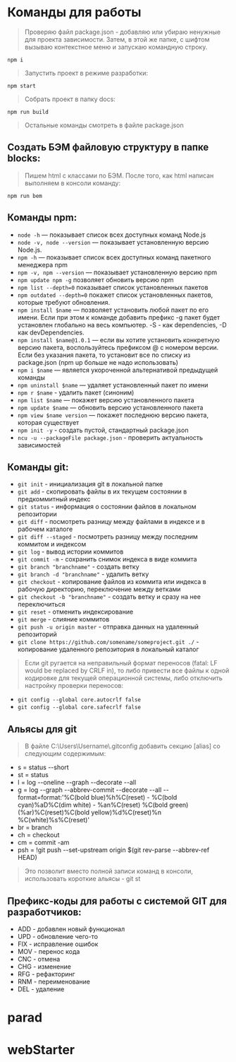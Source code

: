 # Команды для работы

> Проверяю файл package.json - добавляю или убираю ненужные для проекта зависимости. Затем, в этой же папке, с шифтом вызываю контекстное меню и запускаю командную строку.

`npm i`

> Запустить проект в режиме разработки:

`npm start`

> Собрать проект в папку docs:

`npm run build`

> Остальные команды смотреть в файле package.json

## Создать БЭМ файловую структуру в папке blocks:
> Пишем html с классами по БЭМ. После того, как html написан выполняем в консоли команду:

`npm run bem`

## Команды npm:
- `node -h` — показывает список всех доступных команд Node.js
- `node -v, node --version` — показывает установленную версию Node.js.
- `npm -h` — показывает список всех доступных команд пакетного менеджера npm
- `npm -v, npm --version` — показывает установленную версию npm
- `npm update npm -g` позволяет обновить версию npm
- `npm list --depth=0` показывает список установленных пакетов
- `npm outdated --depth=0` покажет список установленных пакетов, которые требуют обновления.
- `npm install $name` — позволяет установить любой пакет по его имени. Если при этом к команде добавить префикс -g пакет будет установлен глобально на весь компьютер. -S - как dependencies, -D как devDependencies. 
- `npm install $name@1.0.1` — если вы хотите установить конкретную версию пакета, воспользуйтесь префиксом @ с номером версии. Если без указания пакета, то установит все по списку из package.json (npm up больше не надо использовать)
- `npm i $name` — является укороченной альтернативой предыдущей команды
- `npm uninstall $name` — удаляет установленный пакет по имени
- `npm r $name` - удалить пакет (синоним)
- `npm list $name` — покажет версию установленного пакета
- `npm update $name` — обновить версию установленного пакета
- `npm view $name version` — покажет последнюю версию пакета, которая существует
- `npm init -y` - создать пустой, стандартный package.json
- `ncu -u --packageFile package.json` - проверить актуальность зависимостей

## Команды git:
- `git init` - инициализация git в локальной папке
- `git add` - скопировать файлы в их текущем состоянии в предкоммитный индекс
- `git status` - информация о состоянии файлов в локальном репозитории
- `git diff` - посмотреть разницу между файлами в индексе и в рабочем каталоге
- `git diff --staged` - посмотреть разницу между последним коммитом и индексом
- `git log` - вывод истории коммитов
- `git commit -m` - сохранить снимок индекса в виде коммита
- `git branch "branchname"` - создать ветку
- `git branch -d "branchname"` - удалить ветку
- `git checkout` - копирование файлов из коммита или индекса в рабочую директорию, переключение между ветками
- `git checkout -b "branchname"` - создать ветку и сразу на нее переключиться
- `git reset` - отменить индексирование
- `git merge` - слияние коммитов
- `git push -u origin master` - отправка данных на удаленный репозиторий
- `git clone https://github.com/somename/someproject.git ./` - копирование удаленного репозитория в локальный каталог

> Если git ругается на неправильный формат переносов (fatal: LF would be replaced by CRLF in), то либо привести все файлы к одной кодировке для текущей операционной системы, либо отключить настройку проверки переносов:

- `git config --global core.autocrlf false`
- `git config --global core.safecrlf false`


## Альясы для git
> В файле C:\Users\Username\\.gitconfig добавить секцию [alias] со следующим содержимым:

*	s = status --short
*	st = status
*	l = log --oneline --graph --decorate --all
*	g = log --graph --abbrev-commit --decorate --all --format=format:'%C(bold blue)%h%C(reset) - %C(bold cyan)%aD%C(dim white) - %an%C(reset) %C(bold green)(%ar)%C(reset)%C(bold yellow)%d%C(reset)%n %C(white)%s%C(reset)'
*	br = branch
*	ch = checkout
*	cm = commit -am
*	psh = !git push --set-upstream origin $(git rev-parse --abbrev-ref HEAD)

> Это позволит вместо полной записи команд в консоли, использовать короткие альясы - git st

## Префикс-коды для работы с системой GIT для разработчиков:
* ADD - добавлен новый функционал
* UPD - обновление чего-то
* FIX - исправление ошибок
* MOV - перенос кода
* CNC - отмена
* CHG - изменение
* RFG - рефакторинг
* RNM - переименование
* DEL - удаление

# parad
# webStarter
